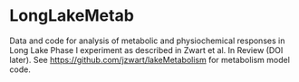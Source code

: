# LongLakeMetab
Data and code for analysis of metabolic and physiochemical responses in Long Lake Phase I experiment as described in Zwart et al. In Review (DOI later). See https://github.com/jzwart/lakeMetabolism for metabolism model code. 

